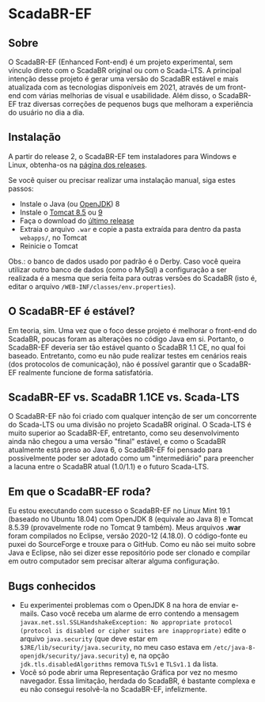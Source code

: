 # ScadaBR-EF
## Sobre
O ScadaBR-EF (Enhanced Font-end) é um projeto experimental, sem vínculo direto com o ScadaBR original ou com o Scada-LTS. A principal intenção desse projeto é gerar uma versão do ScadaBR estável e mais atualizada com as tecnologias disponíveis em 2021, através de um front-end com várias melhorias de visual e usabilidade. Além disso, o ScadaBR-EF traz diversas correções de pequenos bugs que melhoram a experiência do usuário no dia a dia.

## Instalação
A partir do release 2, o ScadaBR-EF tem instaladores para Windows e Linux, obtenha-os na [página dos releases](https://github.com/celsou/ScadaBR-EF/releases/latest/).

Se você quiser ou precisar realizar uma instalação manual, siga estes passos:
- Instale o Java (ou [OpenJDK](https://adoptopenjdk.net/releases.html?variant=openjdk8&jvmVariant=hotspot)) 8
- Instale o [Tomcat 8.5](https://tomcat.apache.org/download-80.cgi) ou [9](https://tomcat.apache.org/download-90.cgi)
- Faça o download do [último release](https://github.com/celsou/ScadaBR-EF/releases/latest/)
- Extraia o arquivo `.war` e copie a pasta extraída para dentro da pasta `webapps/`, no Tomcat
- Reinicie o Tomcat

Obs.: o banco de dados usado por padrão é o Derby. Caso você queira utilizar outro banco de dados (como o MySql) a configuração a ser realizada é a mesma que seria feita para outras versões do ScadaBR (isto é, editar o arquivo `/WEB-INF/classes/env.properties`).

## O ScadaBR-EF é estável?
Em teoria, sim. Uma vez que o foco desse projeto é melhorar o front-end do ScadaBR, poucas foram as alterações no código Java em si. Portanto, o ScadaBR-EF deveria ser tão estável quanto o ScadaBR 1.1 CE, no qual foi baseado. Entretanto, como eu não pude realizar testes em cenários reais (dos protocolos de comunicação), não é possível garantir que o ScadaBR-EF realmente funcione de forma satisfatória.

## ScadaBR-EF vs. ScadaBR 1.1CE vs. Scada-LTS
O ScadaBR-EF não foi criado com qualquer intenção de ser um concorrente do Scada-LTS ou uma divisão no projeto ScadaBR original. O Scada-LTS é muito superior ao ScadaBR-EF, entretanto, como seu desenvolvimento ainda não chegou a uma versão "final" estável, e como o ScadaBR atualmente está preso ao Java 6, o ScadaBR-EF foi pensado para possivelmente poder ser adotado como um "intermediário" para preencher a lacuna entre o ScadaBR atual (1.0/1.1) e o futuro Scada-LTS.

## Em que o ScadaBR-EF roda?
Eu estou executando com sucesso o ScadaBR-EF no Linux Mint 19.1 (baseado no Ubuntu 18.04) com OpenJDK 8 (equivale ao Java 8) e Tomcat 8.5.39 (provavelmente rode no Tomcat 9 também).
Meus arquivos **.war** foram compilados no Eclipse, versão 2020-12 (4.18.0).
O código-fonte eu puxei do SourceForge e trouxe para o GitHub. Como eu não sei muito sobre Java e Eclipse, não sei dizer esse repositório pode ser clonado e compilar em outro computador sem precisar alterar alguma configuração.

## Bugs conhecidos
- Eu experimentei problemas com o OpenJDK 8 na hora de enviar e-mails. Caso você receba um alarme de erro contendo a mensagem `javax.net.ssl.SSLHandshakeException: No appropriate protocol (protocol is disabled or cipher suites are inappropriate)` edite o arquivo `java.security` (que deve estar em `$JRE/lib/security/java.security`, no meu caso estava em `/etc/java-8-openjdk/security/java.security`) e, na opção `jdk.tls.disabledAlgorithms` remova `TLSv1` e `TLSv1.1` da lista.
- Você só pode abrir uma Representação Gráfica por vez no mesmo navegador. Essa limitação, herdada do ScadaBR, é bastante complexa e eu não consegui resolvê-la no ScadaBR-EF, infelizmente.
